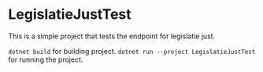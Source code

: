 # LegislatieJustTest

This is a simple project that tests the endpoint for legislatie just.

`dotnet build` for building project.
`dotnet run --project LegislatieJustTest` for running the project.